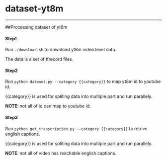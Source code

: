 # dataset-yt8m
----
##Processing dataset of yt8m

#### Step1
Run `./download.sh` to download yt8m video level data.

The data is a set of tfrecord files.

#### Step2
Run `python dataset.py --category {{category}}` to map yt8m id to youtube id.

{{category}} is used for spliting data into multiple part and run parallely.

**NOTE**: not all of id can map to youtube id.

#### Step3

Run `python get_transcription.py --category {{category}}` to retrive english captions.

{{category}} is used for spliting data into multiple part and run parallely.

**NOTE**: not all of video has reachable english captions.

